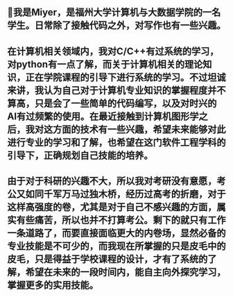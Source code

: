 ## 👋我是Miyer，是福州大学计算机与大数据学院的一名学生。日常除了接触代码之外，对写作也有一些兴趣。
## 在计算机相关领域内，我对C/C++有过系统的学习，对python有一点了解，而关于计算机相关的理论知识，正在学院课程的引导下进行系统的学习。不过坦诚来讲，我认为自己对于计算机专业知识的掌握程度并不算高，只是会了一些简单的代码编写，以及对时兴的AI有过频繁的使用。在最近接触到计算机图形学之后，我对这方面的技术有一些兴趣，希望未来能够对此进行专业的学习和了解，也希望在这门软件工程学科的引导下，正确规划自己技能的培养。
## 由于对于科研的兴趣不大，所以我对考研没有意愿，考公又如同千军万马过独木桥，经历过高考的折磨，对于这样高强度的卷，尤其是对于自己不感兴趣的方面，属实有些痛苦，所以也并不打算考公。剩下的就只有工作一条道路了，而要直接面临更大的内卷场，显然必备的专业技能是不可少的，而我现在所掌握的只是皮毛中的皮毛，只是得益于学校课程的设计，才有了系统的了解，希望在未来的一段时间内，能自主向外探究学习，掌握更多的实用技能。

<!--
**Miyer003/Miyer003** is a ✨ _special_ ✨ repository because its `README.md` (this file) appears on your GitHub profile.

Here are some ideas to get you started:

- 🔭 I’m currently working on ...
- 🌱 I’m currently learning ...
- 👯 I’m looking to collaborate on ...
- 🤔 I’m looking for help with ...
- 💬 Ask me about ...
- 📫 How to reach me: ...
- 😄 Pronouns: ...
- ⚡ Fun fact: ...
-->
